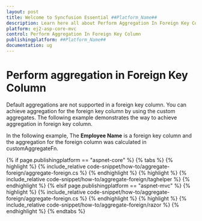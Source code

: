 ```yaml
---
layout: post
title: Welcome to Syncfusion Essential ##Platform_Name##
description: Learn here all about Perform Aggregation In Foreign Key Column of Syncfusion Essential ##Platform_Name## widgets based on HTML5 and jQuery.
platform: ej2-asp-core-mvc
control: Perform Aggregation In Foreign Key Column
publishingplatform: ##Platform_Name##
documentation: ug
---
```



# Perform aggregation in Foreign Key Column

Default aggregations are not supported in a foreign key column. You can achieve aggregation for the foreign key column by using the custom aggregates. The following example demonstrates the way to achieve aggregation in foreign key column.

In the following example, The **Employee Name** is a foreign key column and the aggregation for the foreign column was calculated in customAggregateFn.

{% if page.publishingplatform == "aspnet-core" %}
{% tabs %}
{% highlight %}
{% include_relative code-snippet/how-to/aggregate-foreign/aggregate-foreign.cs %}
{% endhighlight %}
{% highlight %}
{% include_relative code-snippet/how-to/aggregate-foreign/taghelper %}
{% endhighlight %}
{% elsif page.publishingplatform == "aspnet-mvc" %}
{% highlight %} {% include_relative code-snippet/how-to/aggregate-foreign/aggregate-foreign.cs %}
{% endhighlight %}
{% highlight %}
{% include_relative code-snippet/how-to/aggregate-foreign/razor %}
{% endhighlight %}
{% endtabs %}


